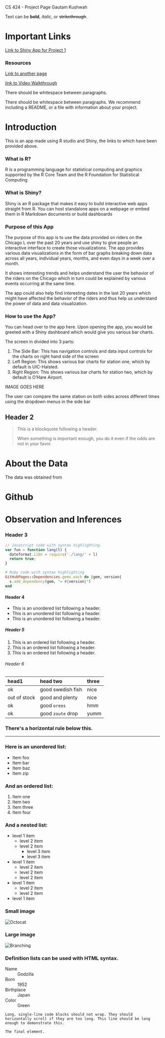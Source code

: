 
CS 424 - Project Page
Gautam Kushwah





Text can be **bold**, _italic_, or ~~strikethrough~~.

# Important Links

[Link to Shiny App for Project 1](https://gautam-kushwah.shinyapps.io/424project1/)

### Resources

[Link to another page](./another-page.html)


[link to Video Walkthrough](https://www.youtube.com/)

There should be whitespace between paragraphs.

There should be whitespace between paragraphs. We recommend including a README, or a file with information about your project.

# Introduction

This is an app made using R studio and Shiny, the links to which have been provided above.

### What is R?

R is a programming language for statistical computing and graphics supported by the R Core Team and the R Foundation for Statistical Computing


### What is Shiny?

Shiny is an R package that makes it easy to build interactive web apps straight from R. You can host standalone apps on a webpage or embed them in R Markdown documents or build dashboards


### Purpose of this App

The purpose of this app is to use the data provided on riders on the Chicago L over the past 20 years and use shiny to give people an interactive interface to create those visualizations. The app provides various data visualizations in the form of bar graphs breaking down data across all years, individual years, months, and even days in a week over a month.

It shows interesting trends and helps understand the user the behavior of the riders on the Chicago which in turn could be explained by various events occurring at the same time.

The app could also help find interesting dates in the last 20 years which might have affected the behavior of the riders and thus help us understand the power of data and data visualization.

### How to use the App?

You can head over to the app here. Upon opening the app, you would be greeted with a Shiny dashboard which would give you various bar charts. 

The screen in divided into 3 parts:
1. The Side Bar: This has navigation controls and data input controls for the charts on right hand side of the screen
2. Left Region: This shows various bar charts for station one, which by default is UIC-Halsted.
3. Right Region: This shows various bar charts for station two, which by default is O’Hare Airport.

IMAGE GOES HERE


The user can compare the same station on both sides across different times using the dropdown menus in the side bar






## Header 2

> This is a blockquote following a header.
>
> When something is important enough, you do it even if the odds are not in your favor.

# About the Data

The data was obtained from


# Github


# Observation and Inferences 
### Header 3

```js
// Javascript code with syntax highlighting.
var fun = function lang(l) {
  dateformat.i18n = require('./lang/' + l)
  return true;
}
```

```ruby
# Ruby code with syntax highlighting
GitHubPages::Dependencies.gems.each do |gem, version|
  s.add_dependency(gem, "= #{version}")
end
```

#### Header 4

*   This is an unordered list following a header.
*   This is an unordered list following a header.
*   This is an unordered list following a header.

##### Header 5

1.  This is an ordered list following a header.
2.  This is an ordered list following a header.
3.  This is an ordered list following a header.

###### Header 6

| head1        | head two          | three |
|:-------------|:------------------|:------|
| ok           | good swedish fish | nice  |
| out of stock | good and plenty   | nice  |
| ok           | good `oreos`      | hmm   |
| ok           | good `zoute` drop | yumm  |

### There's a horizontal rule below this.

* * *

### Here is an unordered list:

*   Item foo
*   Item bar
*   Item baz
*   Item zip

### And an ordered list:

1.  Item one
1.  Item two
1.  Item three
1.  Item four

### And a nested list:

- level 1 item
  - level 2 item
  - level 2 item
    - level 3 item
    - level 3 item
- level 1 item
  - level 2 item
  - level 2 item
  - level 2 item
- level 1 item
  - level 2 item
  - level 2 item
- level 1 item

### Small image

![Octocat](https://github.githubassets.com/images/icons/emoji/octocat.png)

### Large image

![Branching](https://guides.github.com/activities/hello-world/branching.png)


### Definition lists can be used with HTML syntax.

<dl>
<dt>Name</dt>
<dd>Godzilla</dd>
<dt>Born</dt>
<dd>1952</dd>
<dt>Birthplace</dt>
<dd>Japan</dd>
<dt>Color</dt>
<dd>Green</dd>
</dl>

```
Long, single-line code blocks should not wrap. They should horizontally scroll if they are too long. This line should be long enough to demonstrate this.
```

```
The final element.
```
